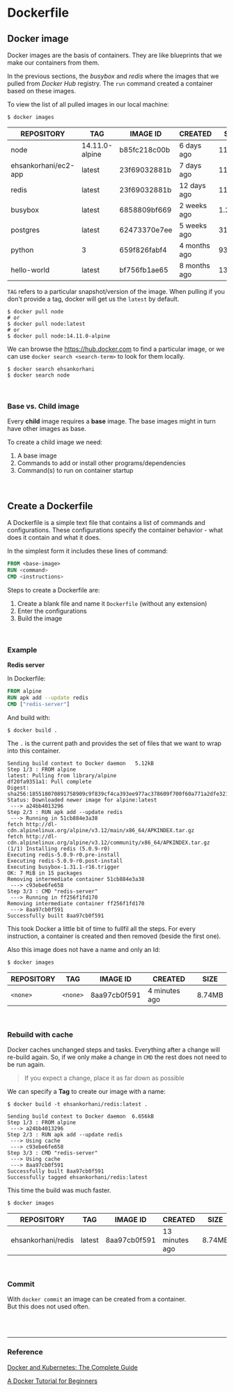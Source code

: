 # Dockerfile

## Docker image

Docker images are the basis of containers. They are like blueprints that we make our containers from them.

In the previous sections, the *busybox* and *redis* where the images that we pulled from *Docker Hub* registry. The ```run``` command created a container based on these images.

To view the list of all pulled images in our local machine:

```
$ docker images
```
| REPOSITORY | TAG | IMAGE ID | CREATED | SIZE |
| ------------ | ----- | ------- | ------- | ------ |
| node | 14.11.0-alpine | b85fc218c00b | 6 days ago | 117MB |
| ehsankorhani/ec2-app | latest | 23f69032881b | 7 days ago | 118MB |
| redis | latest | 23f69032881b | 12 days ago | 118MB |
| busybox | latest | 6858809bf669 | 2 weeks ago | 1.23MB |
| postgres | latest | 62473370e7ee | 5 weeks ago | 314MB |
| python | 3 | 659f826fabf4 | 4 months ago | 934MB |
| hello-world | latest | bf756fb1ae65 | 8 months ago | 13.3kB |

```TAG``` refers to a particular snapshot/version of the image. When pulling if you don't provide a tag, docker will get us the ```latest``` by default.

```
$ docker pull node
# or
$ docker pull node:latest
# or
$ docker pull node:14.11.0-alpine
```

We can browse the https://hub.docker.com to find a particular image, or we can use ```docker search <search-term>``` to look for them locally.

```
$ docker search ehsankorhani
$ docker search node 
```

<br>

### Base vs. Child image

Every **child** image requires a **base** image. The base images might in turn have other images as base.

To create a child image we need:
1. A base image
2. Commands to add or install other programs/dependencies
3. Command(s) to run on container startup

<br>

## Create a Dockerfile

A Dockerfile is a simple text file that contains a list of commands and configurations. These configurations specify the container behavior - what does it contain and what it does.

In the simplest form it includes these lines of command:

```dockerfile
FROM <base-image>
RUN <command>
CMD <instructions>
```

Steps to create a Dockerfile are:

1. Create a blank file and name it ```Dockerfile``` (without any extension)
2. Enter the configurations
3. Build the image

<br>

### Example

**Redis server**

In Dockerfile:

```dockerfile
FROM alpine
RUN apk add --update redis
CMD ["redis-server"]
```

And build with:

```
$ docker build .
```

The ```.``` is the current path and provides the set of files that we want to wrap into this container.

```
Sending build context to Docker daemon   5.12kB
Step 1/3 : FROM alpine
latest: Pulling from library/alpine
df20fa9351a1: Pull complete 
Digest: sha256:185518070891758909c9f839cf4ca393ee977ac378609f700f60a771a2dfe321
Status: Downloaded newer image for alpine:latest
 ---> a24bb4013296
Step 2/3 : RUN apk add --update redis
 ---> Running in 51cb884e3a38
fetch http://dl-cdn.alpinelinux.org/alpine/v3.12/main/x86_64/APKINDEX.tar.gz
fetch http://dl-cdn.alpinelinux.org/alpine/v3.12/community/x86_64/APKINDEX.tar.gz
(1/1) Installing redis (5.0.9-r0)
Executing redis-5.0.9-r0.pre-install
Executing redis-5.0.9-r0.post-install
Executing busybox-1.31.1-r16.trigger
OK: 7 MiB in 15 packages
Removing intermediate container 51cb884e3a38
 ---> c93ebe6fe658
Step 3/3 : CMD "redis-server"
 ---> Running in ff256f1fd170
Removing intermediate container ff256f1fd170
 ---> 8aa97cb0f591
Successfully built 8aa97cb0f591
```

This took Docker a little bit of time to fullfil all the steps. For every instruction, a container is created and then removed (beside the first one).<br>

Also this image does not have a name and only an Id:

```
$ docker images
```
| REPOSITORY | TAG | IMAGE ID | CREATED | SIZE |
| ------------ | ----- | ------- | ------- | ------ |
| ```<none> ``` | ```<none>``` | 8aa97cb0f591 | 4 minutes ago | 8.74MB |


<br>

### Rebuild with cache

Docker caches unchanged steps and tasks. Everything after a change will re-build again. So, if we only make a change in ```CMD``` the rest does not need to be run again.

> If you expect a change, place it as far down as possible

We can specify a **Tag** to create our image with a name:

```
$ docker build -t ehsankorhani/redis:latest .
```
```
Sending build context to Docker daemon  6.656kB
Step 1/3 : FROM alpine
 ---> a24bb4013296
Step 2/3 : RUN apk add --update redis
 ---> Using cache
 ---> c93ebe6fe658
Step 3/3 : CMD "redis-server"
 ---> Using cache
 ---> 8aa97cb0f591
Successfully built 8aa97cb0f591
Successfully tagged ehsankorhani/redis:latest
```

This time the build was much faster.

```
$ docker images
```
| REPOSITORY | TAG | IMAGE ID | CREATED | SIZE |
| ------------ | ----- | ------- | ------- | ------ |
| ehsankorhani/redis | latest | 8aa97cb0f591 | 13 minutes ago | 8.74MB |

<br>

### Commit
With ```docker commit``` an image can be created from a container.<br>
But this does not used often.


<br>
<br>

---

### Reference
[Docker and Kubernetes: The Complete Guide](https://www.udemy.com/course/docker-and-kubernetes-the-complete-guide/)

[A Docker Tutorial for Beginners](https://docker-curriculum.com/)